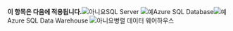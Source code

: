 <Token>**이 항목은 다음에 적용됩니다.**![아니요](media/no.png)SQL Server ![예](media/yes.png)Azure SQL Database![예](media/yes.png)Azure SQL Data Warehouse ![아니요](media/no.png)병렬 데이터 웨어하우스 </Token>

